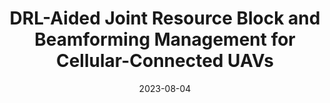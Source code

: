 ---
title: "DRL-Aided Joint Resource Block and Beamforming Management for Cellular-Connected UAVs"
collection: publications
permalink: /publication/2023UAV_DRL_RB_Beamforming_GLOBECOM
date: 2023-08-04
venue: 'IEEE Global Communications Conference'
paperurl: '/files/pdf/research/2023-UAV-FDReceiver-PIMRC.pdf'
citation: '<strong>Accepted by IEEE Global Communications Conference (GLOBECOM), Aug. 2023.</strong>
<br>
<br>
To be updated soon enough.'
---